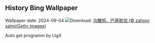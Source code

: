 ## History Bing Wallpaper
Wallpaper date: 2024-09-04
![](https://www.bing.com/th?id=OHR.DuskyOwls_ZH-CN4729762831_UHD.jpg&w=1000)Download: [乌雕鸮，巴基斯坦 (© zahoor salmi/Getty Images)](https://www.bing.com/th?id=OHR.DuskyOwls_ZH-CN4729762831_UHD.jpg)

Auto get programm by LtgX
